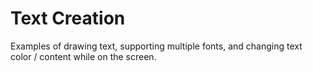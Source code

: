 # Text Creation

Examples of drawing text, supporting multiple fonts, and changing text color / content while on the screen.
